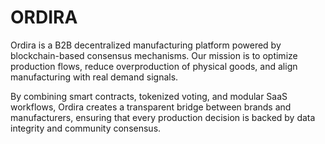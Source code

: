 # ORDIRA
Ordira is a B2B decentralized manufacturing platform powered by blockchain-based consensus mechanisms. Our mission is to optimize production flows, reduce overproduction of physical goods, and align manufacturing with real demand signals.

By combining smart contracts, tokenized voting, and modular SaaS workflows, Ordira creates a transparent bridge between brands and manufacturers, ensuring that every production decision is backed by data integrity and community consensus.


